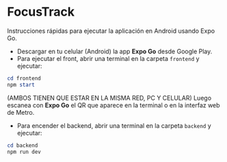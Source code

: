 # FocusTrack

Instrucciones rápidas para ejecutar la aplicación en Android usando Expo Go.

- Descargar en tu celular (Android) la app **Expo Go** desde Google Play.
- Para ejecutar el front, abrir una terminal en la carpeta `frontend` y ejecutar:

```powershell
cd frontend
npm start
```

(AMBOS TIENEN QUE ESTAR EN LA MISMA RED, PC Y CELULAR)
Luego escanea con **Expo Go** el QR que aparece en la terminal o en la interfaz web de Metro.

- Para encender el backend, abrir una terminal en la carpeta `backend` y ejecutar:

```powershell
cd backend
npm run dev
```

